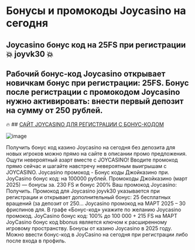 # Бонусы и промокоды Joycasino на сегодня

## Joycasino бонус код на 25FS при регистрации 💥 joyvk30 💥

## Рабочий бонус-код Joycasino открывает новичкам бонус при регистрации: 25FS. Бонус после регистрации с промокодом Joycasino нужно активировать: внести первый депозит на сумму от 250 рублей. 

🔥 ## [САЙТ JOYCASINO ДЛЯ РЕГИСТРАЦИИ С БОНУС-КОДОМ](https://linksc.ru/joycasino-vip)

![image](https://github.com/user-attachments/assets/ac15c22a-8ca4-46f3-92b6-2682a23017fd)


Получить бонус код казино Joycasino на сегодня без депозита для новых игроков можно прямо на сайте в описании промо предложения.
Ощути невероятный азарт вместе с JOYCASINO!
Вводите промокод прямо сейчас и шагайте навстречу невероятным выигрышам с JOYCASINO.
Joycasino промокод - Бонус коды Джойказино при.
JoyCasino бонус код: на 100000 рублей.
Промокоды Джойказино (март 2025) — бонусы за.
230 FS и бонус 200% Ваш промокод Joycasino: Получить.
Промокод для Joycasino joyvk30 указывается при регистрации и открывает дополнительный бонус: 25 бесплатных вращений (за депозит от 250...
Joycasino промокод на МАРТ 2025 – 30 фриспинов для.
В графе «Бонус-код» укажите по желанию Joycasino промокод.
JoyCasino бонус код: 100% до 100 000 + 215 FS на МАРТ
JoyCasino бонус код bbonus является ключом к расширенному игровому пространству.
Бонусы от казино Joycasino в 2025 году.
Можно ввести бонус-код в JoyCasino на сегодня при регистрации либо после входа в профиль.
